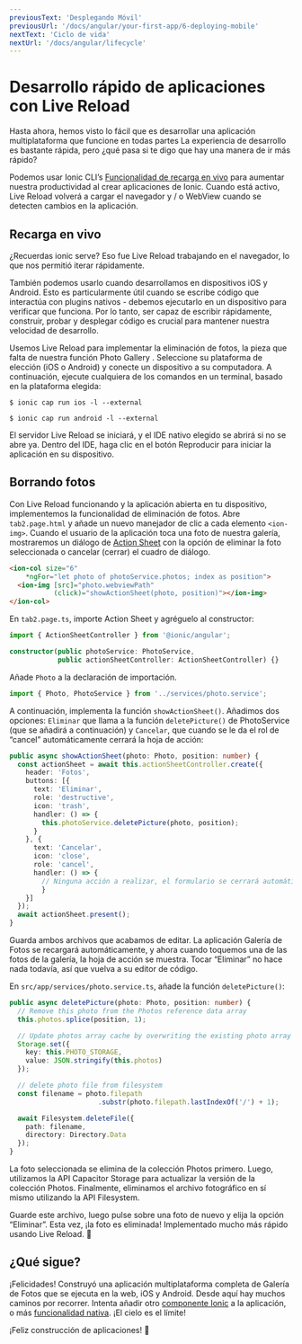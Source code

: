 ```yaml
---
previousText: 'Desplegando Móvil'
previousUrl: '/docs/angular/your-first-app/6-deploying-mobile'
nextText: 'Ciclo de vida'
nextUrl: '/docs/angular/lifecycle'
---
```


# Desarrollo rápido de aplicaciones con Live Reload

Hasta ahora, hemos visto lo fácil que es desarrollar una aplicación multiplataforma que funcione en todas partes La experiencia de desarrollo es bastante rápida, pero ¿qué pasa si te digo que hay una manera de ir más rápido?

Podemos usar Ionic CLI’s [Funcionalidad de recarga en vivo](https://ionicframework.com/docs/cli/livereload) para aumentar nuestra productividad al crear aplicaciones de Ionic. Cuando está activo, Live Reload volverá a cargar el navegador y / o WebView cuando se detecten cambios en la aplicación.

## Recarga en vivo

¿Recuerdas ionic serve?  Eso fue Live Reload trabajando en el navegador, lo que nos permitió iterar rápidamente.

También podemos usarlo cuando desarrollamos en dispositivos iOS y Android. Esto es particularmente útil cuando se escribe código que interactúa con plugins nativos - debemos ejecutarlo en un dispositivo para verificar que funciona. Por lo tanto, ser capaz de escribir rápidamente, construir, probar y desplegar código es crucial para mantener nuestra velocidad de desarrollo.

Usemos Live Reload para implementar la eliminación de fotos, la pieza que falta de nuestra función Photo Gallery . Seleccione su plataforma de elección (iOS o Android) y conecte un dispositivo a su computadora. A continuación, ejecute cualquiera de los comandos en un terminal, basado en la plataforma elegida:

```shell
$ ionic cap run ios -l --external

$ ionic cap run android -l --external
```

El servidor Live Reload se iniciará, y el IDE nativo elegido se abrirá si no se abre ya. Dentro del IDE, haga clic en el botón Reproducir para iniciar la aplicación en su dispositivo.

## Borrando fotos

Con Live Reload funcionando y la aplicación abierta en tu dispositivo, implementemos la funcionalidad de eliminación de fotos. Abre `tab2.page.html` y añade un nuevo manejador de clic a cada elemento `<ion-img>`. Cuando el usuario de la aplicación toca una foto de nuestra galería, mostraremos un diálogo de [Action Sheet](https://ionicframework.com/docs/api/action-sheet) con la opción de eliminar la foto seleccionada o cancelar (cerrar) el cuadro de diálogo.

```html
<ion-col size="6"
    *ngFor="let photo of photoService.photos; index as position">
  <ion-img [src]="photo.webviewPath"
           (click)="showActionSheet(photo, position)"></ion-img>
</ion-col>
```

En `tab2.page.ts`, importe Action Sheet y agréguelo al constructor:

```typescript
import { ActionSheetController } from '@ionic/angular';

constructor(public photoService: PhotoService,
            public actionSheetController: ActionSheetController) {}
```

Añade `Photo` a la declaración de importación.

```typescript
import { Photo, PhotoService } from '../services/photo.service';
```

A continuación, implementa la función `showActionSheet()`. Añadimos dos opciones: `Eliminar` que llama a la función `deletePicture()` de PhotoService (que se añadirá a continuación) y `Cancelar`, que cuando se le da el rol de “cancel” automáticamente cerrará la hoja de acción:

```typescript
public async showActionSheet(photo: Photo, position: number) {
  const actionSheet = await this.actionSheetController.create({
    header: 'Fotos',
    buttons: [{
      text: 'Eliminar',
      role: 'destructive',
      icon: 'trash',
      handler: () => {
        this.photoService.deletePicture(photo, position);
      }
    }, {
      text: 'Cancelar',
      icon: 'close',
      role: 'cancel',
      handler: () => {
        // Ninguna acción a realizar, el formulario se cerrará automáticamente.
        }
    }]
  });
  await actionSheet.present();
}
```

Guarda ambos archivos que acabamos de editar. La aplicación Galería de Fotos se recargará automáticamente, y ahora cuando toquemos una de las fotos de la galería, la hoja de acción se muestra. Tocar “Eliminar” no hace nada todavía, así que vuelva a su editor de código.

En `src/app/services/photo.service.ts`, añade la función `deletePicture()`:

```typescript
public async deletePicture(photo: Photo, position: number) {
  // Remove this photo from the Photos reference data array
  this.photos.splice(position, 1);

  // Update photos array cache by overwriting the existing photo array
  Storage.set({
    key: this.PHOTO_STORAGE,
    value: JSON.stringify(this.photos)
  });

  // delete photo file from filesystem
  const filename = photo.filepath
                      .substr(photo.filepath.lastIndexOf('/') + 1);

  await Filesystem.deleteFile({
    path: filename,
    directory: Directory.Data
  });
}
```

La foto seleccionada se elimina de la colección Photos primero. Luego, utilizamos la API Capacitor Storage para actualizar la versión de la colección Photos. Finalmente, eliminamos el archivo fotográfico en sí mismo utilizando la API Filesystem.

Guarde este archivo, luego pulse sobre una foto de nuevo y elija la opción “Eliminar”. Esta vez, ¡la foto es eliminada! Implementado mucho más rápido usando Live Reload. 💪

## ¿Qué sigue?

¡Felicidades! Construyó una aplicación multiplataforma completa de Galería de Fotos que se ejecuta en la web, iOS y Android. Desde aquí hay muchos caminos por recorrer. Intenta añadir otro [componente Ionic](https://ionicframework.com/docs/components) a la aplicación, o más [funcionalidad nativa](https://capacitor.ionicframework.com/docs/apis). ¡El cielo es el límite!

¡Feliz construcción de aplicaciones! 💙
